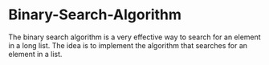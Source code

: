 # Binary-Search-Algorithm
The binary search algorithm is a very effective way to search for an element in a long list. The idea is to implement the algorithm that searches for an element in a list. 
